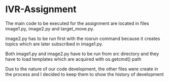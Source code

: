# IVR-Assignment

The main code to be executed for the assignment are located in files image1.py, image2.py and target_move.py.

image2.py has to be run first with the rosrun command because it creates topics which are later subscribed in image1.py. 

Both image1.py and image2.py have to be run from src directory and they have to load templates which are acquired with os.getcmd() path

Due to the nature of our code development, the other files were create in the process and I decided to keep them to show the history of development
